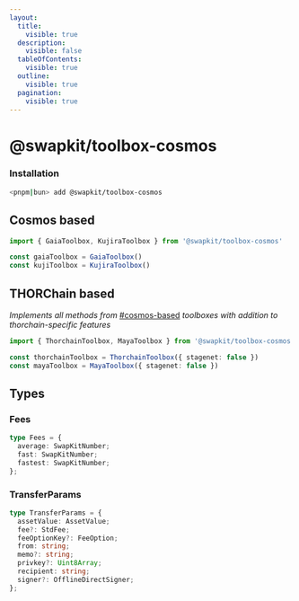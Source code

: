 ```yaml
---
layout:
  title:
    visible: true
  description:
    visible: false
  tableOfContents:
    visible: true
  outline:
    visible: true
  pagination:
    visible: true
---
```


# @swapkit/toolbox-cosmos

### **Installation**

```bash
<pnpm|bun> add @swapkit/toolbox-cosmos
```

## Cosmos based

```typescript
import { GaiaToolbox, KujiraToolbox } from '@swapkit/toolbox-cosmos'

const gaiaToolbox = GaiaToolbox()
const kujiToolbox = KujiraToolbox()
```

##

## THORChain based

_Implements all methods from_ [#cosmos-based](swapkit-toolbox-cosmos.md#cosmos-based "mention") _toolboxes with addition to thorchain-specific features_

```typescript
import { ThorchainToolbox, MayaToolbox } from '@swapkit/toolbox-cosmos'

const thorchainToolbox = ThorchainToolbox({ stagenet: false })
const mayaToolbox = MayaToolbox({ stagenet: false })
```

###



## Types

### Fees

```typescript
type Fees = {
  average: SwapKitNumber;
  fast: SwapKitNumber;
  fastest: SwapKitNumber;
};
```

### TransferParams

```typescript
type TransferParams = {
  assetValue: AssetValue;
  fee?: StdFee;
  feeOptionKey?: FeeOption;
  from: string;
  memo?: string;
  privkey?: Uint8Array;
  recipient: string;
  signer?: OfflineDirectSigner;
};
```

